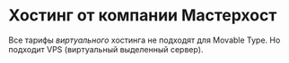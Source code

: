 # Хостинг от компании Мастерхост

Все тарифы _виртуального_ хостинга не подходят для Movable Type. Но подходит VPS (виртуальный выделенный сервер).

